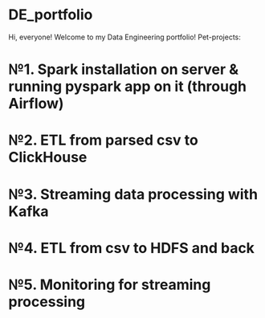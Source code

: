 # DE_portfolio
Hi, everyone! Welcome to my Data Engineering portfolio!
Pet-projects:

 # №1. Spark installation on server & running pyspark app on it (through Airflow)
 # №2. ETL from parsed csv to ClickHouse
 # №3. Streaming data processing with Kafka
 # №4. ETL from csv to HDFS and back
 # №5. Monitoring for streaming processing
 
